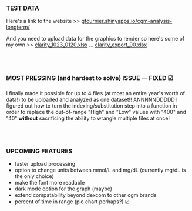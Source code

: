 ### TEST DATA
  Here's a link to the website >>  [gfournier.shinyapps.io/cgm-analysis-longterm/](gfournier.shinyapps.io/cgm-analysis-longterm/) 
  
  And you need to upload data for the graphics to render so here's some of my own >> 
  [clarity_1023_0120.xlsx](https://github.com/user-attachments/files/17535653/clarity_1023_0120.xlsx) ...
  [clarity_export_90.xlsx](https://github.com/user-attachments/files/17535655/clarity_export_90.xlsx)
  
<br></br>

### MOST PRESSING (and hardest to solve) ISSUE — FIXED ☑️
I finally made it possible for up to 4 files (at most an entire year's worth of data!) to be uploaded and analyzed as one dataset!! ANNNNNDDDDD  I figured out how to turn the indexing/substitution step into a function in order to replace the out-of-range "High" and "Low" values with "400" and "40" <strong>without</strong> sacrificing the ability to wrangle multiple files at once!

<br></br>

### UPCOMING FEATURES
  - faster upload processing
  - option to change units between mmol/L and mg/dL (currently mg/dL is the only choice)
  - make the font more readable
  - dark mode option for the graph (maybe)
  - extend compatability beyond dexcom to other cgm brands
  - <s>percent of time in range (pie chart perhaps?)</s> ☑️

